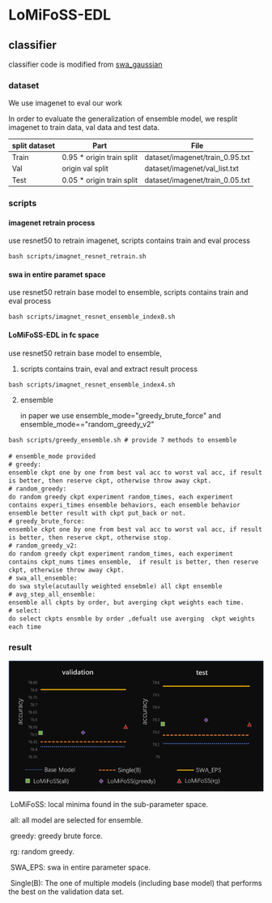 # LoMiFoSS-EDL

## classifier

classifier code is modified from [swa_gaussian](https://github.com/wjmaddox/swa_gaussian)

### dataset

We use imagenet to eval our work

In order to evaluate the generalization of ensemble model,  we resplit imagenet to train data, val data and test data.

| split dataset | Part                      | File                            |
| ------------- | ------------------------- | ------------------------------- |
| Train         | 0.95 * origin train split | dataset/imagenet/train_0.95.txt |
| Val           | origin val split          | dataset/imagenet/val_list.txt   |
| Test          | 0.05 * origin train split | dataset/imagenet/train_0.05.txt |

### scripts

#### imagenet retrain process
use resnet50 to retrain imagenet, scripts contains train and eval process
```
bash scripts/imagnet_resnet_retrain.sh
```

####  swa in entire paramet space

use resnet50 retrain base model to ensemble, scripts contains train and eval process

```
bash scripts/imagnet_resnet_ensemble_index0.sh
```

#### LoMiFoSS-EDL in fc space

use resnet50 retrain base model to ensemble, 

1. scripts contains train, eval and extract result process

```
bash scripts/imagnet_resnet_ensemble_index4.sh
```

2. ensemble 

   in paper we use ensemble_mode="greedy_brute_force" and ensemble_mode=="random_greedy_v2"

```
bash scripts/greedy_ensemble.sh # provide 7 methods to ensemble

# ensemble_mode provided
# greedy: 
ensemble ckpt one by one from best val acc to worst val acc, if result is better, then reserve ckpt, otherwise throw away ckpt.
# random_greedy:   
do random greedy ckpt experiment random_times, each experiment contains experi_times ensemble behaviors, each ensemble behavior ensemble better result with ckpt put_back or not.
# greedy_brute_force:
ensemble ckpt one by one from best val acc to worst val acc, if result is better, then reserve ckpt, otherwise stop. 
# random_greedy_v2:
do random greedy ckpt experiment random_times, each experiment contains ckpt_nums times ensemble,  if result is better, then reserve ckpt, otherwise throw away ckpt.
# swa_all_ensemble:
do swa style(acutaully weighted ensebmle) all ckpt ensemble
# avg_step_all_ensemble: 
ensemble all ckpts by order, but averging ckpt weights each time.
# select:
do select ckpts ensmble by order ,defualt use averging  ckpt weights each time
```

   

### result

![result](classifier/results/result.png)

​	LoMiFoSS: local minima found in the sub-parameter space. 

​	all: all model are selected for ensemble. 

​	greedy: greedy brute force. 

​	rg: random greedy. 

​	SWA_EPS: swa in entire parameter space.

​	Single(B): The one of multiple models (including base model) that performs the best on the validation data set.